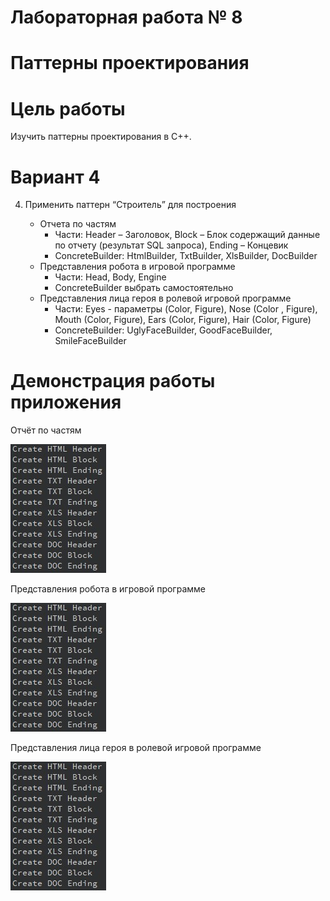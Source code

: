 # Лабораторная работа № 8 #
# Паттерны проектирования #
# Цель работы #
Изучить паттерны проектирования в С++.
# Вариант 4 #
4. Применить паттерн “Строитель” для построения

    - Отчета по частям
      - Части: Header – Заголовок, Block – Блок содержащий данные по отчету (результат SQL запроса), Ending – Концевик
      - ConcreteBuilder: HtmlBuilder, TxtBuilder, XlsBuilder, DocBuilder
    - Представления робота в игровой программе
      - Части: Head, Body, Engine
      - ConcreteBuilder выбрать самостоятельно
    - Представления лица героя в ролевой игровой программе
      - Части: Eyes  - параметры (Color, Figure), Nose (Color , Figure), Mouth (Color, Figure), Ears (Color, Figure), Hair (Color, Figure)
      - ConcreteBuilder: UglyFaceBuilder, GoodFaceBuilder, SmileFaceBuilder
# Демонстрация работы приложения #
Отчёт по частям

![img](img/1.jpg)

Представления робота в игровой программе

![img](img/1.jpg)

Представления лица героя в ролевой игровой программе

![img](img/1.jpg)